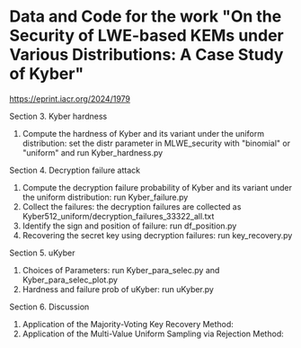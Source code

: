 # Data and Code for the work "On the Security of LWE-based KEMs under Various Distributions: A Case Study of Kyber"
https://eprint.iacr.org/2024/1979

Section 3. Kyber hardness
1. Compute the hardness of Kyber and its variant under the uniform distribution: set the distr parameter in MLWE_security with "binomial" or "uniform" and run Kyber_hardness.py

Section 4. Decryption failure attack
1. Compute the decryption failure probability of Kyber and its variant under the uniform distribution: run Kyber_failure.py
2. Collect the failures: the decryption failures are collected as Kyber512_uniform/decryption_failures_33322_all.txt
3. Identify the sign and position of failure: run df_position.py
4. Recovering the secret key using decryption failures: run key_recovery.py 
    
Section 5. uKyber
1. Choices of Parameters: run Kyber_para_selec.py and Kyber_para_selec_plot.py
2. Hardness and failure prob of uKyber: run uKyber.py

Section 6. Discussion
1. Application of the Majority-Voting Key Recovery Method:
2. Application of the Multi-Value Uniform Sampling via Rejection Method: